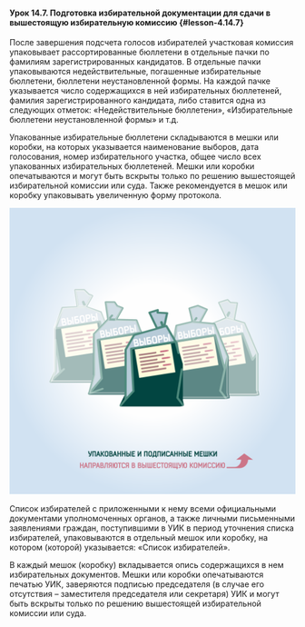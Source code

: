 #### Урок 14.7. Подготовка избирательной документации для сдачи в вышестоящую избирательную комиссию {#lesson-4.14.7}

После завершения подсчета голосов избирателей участковая комиссия упаковывает рассортированные бюллетени в отдельные пачки по фамилиям зарегистрированных кандидатов. В отдельные пачки упаковываются недействительные, погашенные избирательные бюллетени, бюллетени неустановленной формы. На каждой пачке указывается число содержащихся в ней избирательных бюллетеней, фамилия зарегистрированного кандидата, либо ставится одна из следующих отметок: «Недействительные бюллетени», «Избирательные бюллетени неустановленной формы» и т.д.

Упакованные избирательные бюллетени складываются в мешки или коробки, на которых указывается наименование выборов, дата голосования, номер избирательного участка, общее число всех упакованных избирательных бюллетеней. Мешки или коробки опечатываются и могут быть вскрыты только по решению вышестоящей избирательной комиссии или суда. Также рекомендуется в мешок или коробку упаковывать увеличенную форму протокола.

![Рисунок 14.7.1. Упакованные бюллетени направляются в вышестоящую комиссию.](./4.14.7.1.svg)

Список избирателей с приложенными к нему всеми официальными документами уполномоченных органов, а также личными письменными заявлениями граждан, поступившими в УИК в период уточнения списка избирателей, упаковываются в отдельный мешок или коробку, на котором (которой) указывается: «Список избирателей».

В каждый мешок (коробку) вкладывается опись содержащихся в нем избирательных документов. Мешки или коробки опечатываются печатью УИК, заверяются подписью председателя (в случае его отсутствия – заместителя председателя или секретаря) УИК и могут быть вскрыты только по решению вышестоящей избирательной комиссии или суда.
